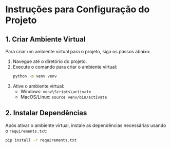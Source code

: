 
# Instruções para Configuração do Projeto

## 1. Criar Ambiente Virtual

Para criar um ambiente virtual para o projeto, siga os passos abaixo:
1. Navegue até o diretório do projeto.
2. Execute o comando para criar o ambiente virtual:
   ```bash
   python -m venv venv
   ```
3. Ative o ambiente virtual:
   - Windows: `venv\Scripts\activate`
   - MacOS/Linux: `source venv/bin/activate`

## 2. Instalar Dependências

Após ativar o ambiente virtual, instale as dependências necessárias usando o `requirements.txt`:
```bash
pip install -r requirements.txt
```